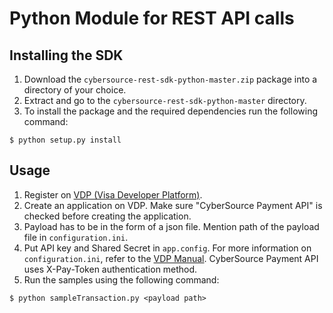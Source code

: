 # Python Module for REST API calls
## Installing the SDK 
1. Download the `cybersource-rest-sdk-python-master.zip` package into a directory of your choice. 
2. Extract and go to the `cybersource-rest-sdk-python-master` directory.
3. To install the package and the required dependencies run the following command:
```
$ python setup.py install
```

## Usage

1. Register on [VDP (Visa Developer Platform)](https://developer.visa.com/ "Visa Developer Platform").
2. Create an application on VDP. Make sure "CyberSource Payment API" is checked before creating the application.
3. Payload has to be in the form of a json file. Mention path of the payload file in `configuration.ini`.
4. Put API key and Shared Secret in `app.config`. For more information on `configuration.ini`, refer to the [VDP Manual](https://github.com/visa/SampleCode/wiki/Manual#x-pay-token-authentication "VDP Manual on Github"). CyberSource Payment API uses X-Pay-Token authentication method.
5. Run the samples using the following command:
```
$ python sampleTransaction.py <payload path>
```
